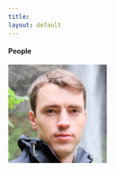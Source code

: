 ```yaml
---
title: 
layout: default
---
```


#### People

<div style="text-align: left"><img src="/images/clintphoto.jpg" width="200" /></div>

